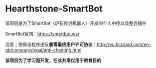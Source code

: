 # Hearthstone-SmartBot
该项目是为了SmartBot（炉石传说机器人）开发的个人中控以及整合插件

SmartBot官网：https://smartbot.ws/

注意：使用该程序违反**暴雪最终用户许可协议**：http://eu.blizzard.com/en-gb/company/legal/anti-cheating.html

**该项目为了学习而开发，在此共享仅用于教育目的**
